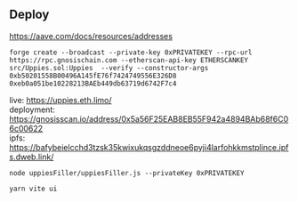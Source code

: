 ## Deploy
https://aave.com/docs/resources/addresses
```shell
forge create --broadcast --private-key 0xPRIVATEKEY --rpc-url https://rpc.gnosischain.com --etherscan-api-key ETHERSCANKEY src/Uppies.sol:Uppies  --verify --constructor-args 0xb50201558B00496A145fE76f7424749556E326D8 0xeb0a051be10228213BAEb449db63719d6742F7c4  
```

live: https://uppies.eth.limo/    
deployment: https://gnosisscan.io/address/0x5a56F25EAB8EB55F942a4894BAb68f6C06c00622  
ipfs: https://bafybeielcchd3tzsk35kwixukqsgzddneoe6pyji4larfohkkmstplince.ipfs.dweb.link/

```shell
node uppiesFiller/uppiesFiller.js --privateKey 0xPRIVATEKEY
```


```shell
yarn vite ui
```
